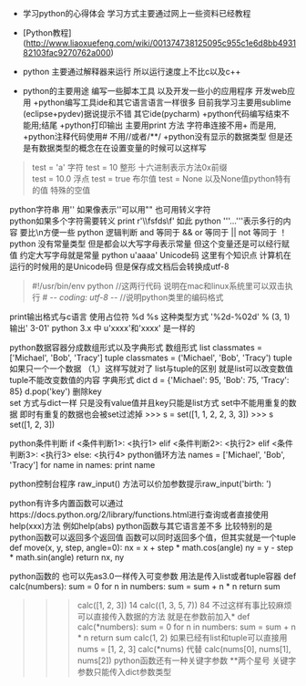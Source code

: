 + 学习python的心得体会 学习方式主要通过网上一些资料已经教程
+ [Python教程] (http://www.liaoxuefeng.com/wiki/001374738125095c955c1e6d8bb493182103fac9270762a000)

+ python 主要通过解释器来运行 所以运行速度上不比c以及c++
+ python的主要用途 编写一些脚本工具 以及开发一些小的应用程序 开发web应用
+python编写工具ide和其它语言语言一样很多 目前我学习主要用sublime (eclipse+pydev)据说提示不错 其它ide(pycharm)
+python代码编写结束不能用;结尾
+python打印输出 主要用print 方法 字符串连接不用+ 而是用,
+python注释代码使用# 不用//或者/**/
+python没有显示的数据类型 但是还是有数据类型的概念在在设置变量的时候可以这样写

>test = 'a' 字符
test = 10  整形  十六进制表示方法0x前缀    
test = 10.0 浮点
test = true 布尔值
test = None 以及None值python特有的值 特殊的空值

python字符串 用'' 如果像表示''可以用"" 也可用转义字符\
python如果多个字符需要转义 print r'\\\fsfds\f' 如此
python '''...'''表示多行的内容 要比\n方便一些
python 逻辑判断  and 等同于 && 
				 or 等同于 ||
				 not 等同于 ！
python 没有常量类型 但是都会以大写字母表示常量 但这个变量还是可以经行赋值 约定大写字母就是常量
python u'aaaa' Unicode码 这里有个知识点 计算机在运行的时候用的是Unicode码 但是保存成文档后会转换成utf-8

>\#!/usr/bin/env python //这两行代码 说明在mac和linux系统里可以双击执行
>\# -*- coding: utf-8 -*- //说明python类里的编码格式

print输出格式与c语言 使用占位符 %d %s 这种类型方式  '%2d-%02d' % (3, 1)  输出' 3-01'
python 3.x 中 u'xxxx'和'xxxx' 是一样的

python数据容器分成数组形式以及字典形式
数组形式
	list  classmates = ['Michael', 'Bob', 'Tracy']
	tuple  classmates = ('Michael', 'Bob', 'Tracy') tuple如果只一个一个数据 （1,）这样写就对了
	list与tuple的区别 就是list可以改变数值tuple不能改变数值的内容
字典形式
	dict  d = {'Michael': 95, 'Bob': 75, 'Tracy': 85}
	d.pop('key') 删除key  
    set 方式与dict一样 只是没有value值并且key只能是list方式 set中不能用重复的数据 即时有重复的数据也会被set过滤掉
    >>> s = set([1, 1, 2, 2, 3, 3])
	>>> s
	set([1, 2, 3])

python条件判断
if <条件判断1>:
    <执行1>
elif <条件判断2>:
    <执行2>
elif <条件判断3>:
    <执行3>
else:
    <执行4>
python循环方法
names = ['Michael', 'Bob', 'Tracy']
for name in names:
    print name

python控制台程序 raw_input() 方法可以价加参数提示raw_input('birth: ')

python有许多内置函数可以通过https://docs.python.org/2/library/functions.html进行查询或者直接使用help(xxx)方法 例如help(abs)
python函数与其它语言差不多 比较特别的是python函数可以返回多个返回值 函数可以同时返回多个值，但其实就是一个tuple
def move(x, y, step, angle=0):
    nx = x + step * math.cos(angle)
    ny = y - step * math.sin(angle)
    return nx, ny

python函数的 也可以先as3.0一样传入可变参数 用法是传入list或者tuple容器
def calc(numbers):
    sum = 0
    for n in numbers:
        sum = sum + n * n
    return sum
 >>> calc([1, 2, 3])
14
>>> calc((1, 3, 5, 7))
84
不过这样有事比较麻烦 可以直接传入数据的方法 就是在参数前加入*
def calc(*numbers):
    sum = 0
    for n in numbers:
        sum = sum + n * n
    return sum
>>> calc(1, 2)
如果已经有list和tuple可以直接用
>> nums = [1, 2, 3]
>>> calc(*nums) 代替
>>> calc(nums[0], nums[1], nums[2])
python函数还有一种关键字参数 **两个星号 关键字参数只能传入dict参数类型